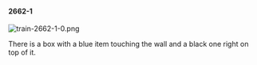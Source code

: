 #### 2662-1
![train-2662-1-0.png](https://github.com/lil-lab/nlvr/raw/master/nlvr/train/images/78/train-2662-1-0.png "train-2662-1-0.png")

There is a box with a blue item touching the wall and a black one right on top of it.